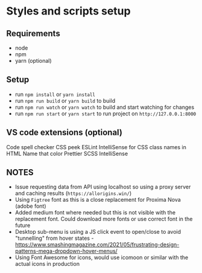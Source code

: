 # Styles and scripts setup

## Requirements
- node
- npm
- yarn (optional)

## Setup
- run `npm install` or `yarn install`
- run `npm run build` or `yarn build` to build
- run `npm run watch` or `yarn watch` to build and start watching for changes
- run `npm run start` or `yarn start` to run project on `http://127.0.0.1:8000`

## VS code extensions (optional)
Code spell checker
CSS peek
ESLint
IntelliSense for CSS class names in HTML
Name that color
Prettier
SCSS IntelliSense

## NOTES
- Issue requesting data from API using localhost so using a proxy server and caching results (`https://allorigins.win/`)
- Using `Figtree` font as this is a close replacement for Proxima Nova (adobe font)
- Added medium font where needed but this is not visible with the replacement font. Could download more fonts or use correct font in the future
- Desktop sub-menu is using a JS click event to open/close to avoid "tunnelling" from hover states - https://www.smashingmagazine.com/2021/05/frustrating-design-patterns-mega-dropdown-hover-menus/
- Using Font Awesome for icons, would use icomoon or similar with the actual icons in production